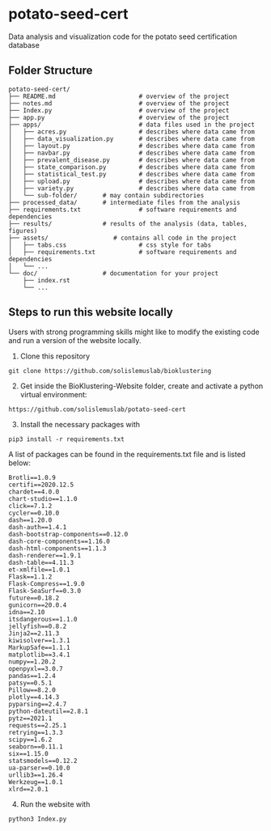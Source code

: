 # potato-seed-cert
Data analysis and visualization code for the potato seed certification database


## Folder Structure 
```
potato-seed-cert/
├── README.md                       # overview of the project
├── notes.md                        # overview of the project
├── Index.py                        # overview of the project
├── app.py                          # overview of the project
├── apps/                           # data files used in the project
│   ├── acres.py                    # describes where data came from
│   ├── data_visualization.py       # describes where data came from
│   ├── layout.py                   # describes where data came from
│   ├── navbar.py                   # describes where data came from
│   ├── prevalent_disease.py        # describes where data came from
│   ├── state_comparison.py         # describes where data came from
│   ├── statistical_test.py         # describes where data came from
│   ├── upload.py                   # describes where data came from
│   ├── variety.py                  # describes where data came from
│   └── sub-folder/       # may contain subdirectories
├── processed_data/       # intermediate files from the analysis
├── requirements.txt                # software requirements and dependencies
├── results/              # results of the analysis (data, tables, figures)
├── assets/                  # contains all code in the project
│   ├── tabs.css                    # css style for tabs
│   ├── requirements.txt            # software requirements and dependencies
│   └── ...
└── doc/                  # documentation for your project
    ├── index.rst
    └── ...
```

## Steps to run this website locally
Users with strong programming skills might like to modify the existing code and run a version of the website locally.

1. Clone this repository

```
git clone https://github.com/solislemuslab/bioklustering
```


2. Get inside the BioKlustering-Website folder, create and activate a python virtual environment:

```
https://github.com/solislemuslab/potato-seed-cert
```

3. Install the necessary packages with
```
pip3 install -r requirements.txt
```

A list of packages can be found in the requirements.txt file and is listed below:
```
Brotli==1.0.9
certifi==2020.12.5
chardet==4.0.0
chart-studio==1.1.0
click==7.1.2
cycler==0.10.0
dash==1.20.0
dash-auth==1.4.1
dash-bootstrap-components==0.12.0
dash-core-components==1.16.0
dash-html-components==1.1.3
dash-renderer==1.9.1
dash-table==4.11.3
et-xmlfile==1.0.1
Flask==1.1.2
Flask-Compress==1.9.0
Flask-SeaSurf==0.3.0
future==0.18.2
gunicorn==20.0.4
idna==2.10
itsdangerous==1.1.0
jellyfish==0.8.2
Jinja2==2.11.3
kiwisolver==1.3.1
MarkupSafe==1.1.1
matplotlib==3.4.1
numpy==1.20.2
openpyxl==3.0.7
pandas==1.2.4
patsy==0.5.1
Pillow==8.2.0
plotly==4.14.3
pyparsing==2.4.7
python-dateutil==2.8.1
pytz==2021.1
requests==2.25.1
retrying==1.3.3
scipy==1.6.2
seaborn==0.11.1
six==1.15.0
statsmodels==0.12.2
ua-parser==0.10.0
urllib3==1.26.4
Werkzeug==1.0.1
xlrd==2.0.1

```

4. Run the website with
```
python3 Index.py
```
